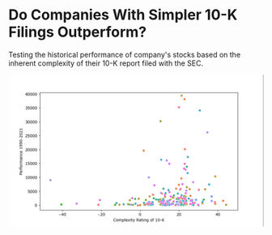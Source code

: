 # Do Companies With Simpler 10-K Filings Outperform?
Testing the historical performance of company's stocks based on the inherent complexity of their 10-K report filed with the SEC.

![alt text](https://raw.githubusercontent.com/jorgoose/complexity-stock-backtesting/main/10KResults.PNG)
